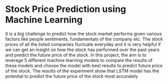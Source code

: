 # Stock Price Prediction using Machine Learning
It is a big challenge to predict how the stock market performs given various factors like people sentiments, fundamentals of the company etc. The stock prices of all the listed companies fluctuate everyday and it is very helpful if we can get an insight on how the stock has performed over the past years and predict the future price of the stock. In this project, the aim is to leverage 5 different machine learning models to compare the results of these models and choose the model with best results to predict future price of the stock. The results of the experiment show that LSTM model has the potential to predict the future price of the stock most accurately
